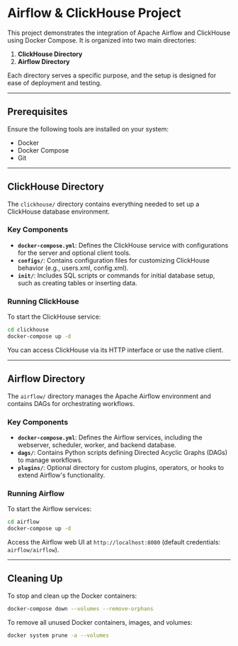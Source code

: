 # Airflow & ClickHouse Project

This project demonstrates the integration of Apache Airflow and ClickHouse using Docker Compose. It is organized into two main directories:

1. **ClickHouse Directory**
2. **Airflow Directory**

Each directory serves a specific purpose, and the setup is designed for ease of deployment and testing.


---
## Prerequisites

Ensure the following tools are installed on your system:

- Docker
- Docker Compose
- Git

---

## ClickHouse Directory

The `clickhouse/` directory contains everything needed to set up a ClickHouse database environment.

### Key Components

- **`docker-compose.yml`**: Defines the ClickHouse service with configurations for the server and optional client tools.
- **`configs/`**: Contains configuration files for customizing ClickHouse behavior (e.g., users.xml, config.xml).
- **`init/`**: Includes SQL scripts or commands for initial database setup, such as creating tables or inserting data.

### Running ClickHouse

To start the ClickHouse service:

```bash
cd clickhouse
docker-compose up -d
```

You can access ClickHouse via its HTTP interface or use the native client.

---

## Airflow Directory

The `airflow/` directory manages the Apache Airflow environment and contains DAGs for orchestrating workflows.

### Key Components

- **`docker-compose.yml`**: Defines the Airflow services, including the webserver, scheduler, worker, and backend database.
- **`dags/`**: Contains Python scripts defining Directed Acyclic Graphs (DAGs) to manage workflows.
- **`plugins/`**: Optional directory for custom plugins, operators, or hooks to extend Airflow's functionality.

### Running Airflow

To start the Airflow services:

```bash
cd airflow
docker-compose up -d
```

Access the Airflow web UI at `http://localhost:8080` (default credentials: `airflow/airflow`).

---

## Cleaning Up

To stop and clean up the Docker containers:

```bash
docker-compose down --volumes --remove-orphans
```

To remove all unused Docker containers, images, and volumes:

```bash
docker system prune -a --volumes
```

